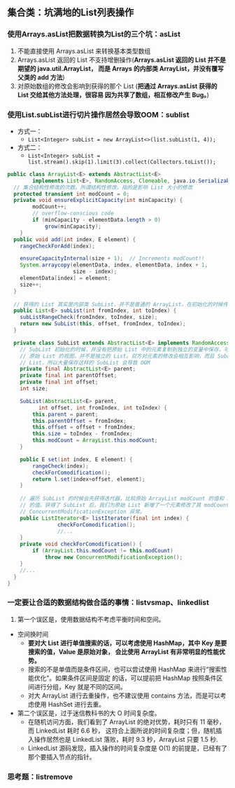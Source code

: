 ## 集合类：坑满地的List列表操作
### 使用Arrays.asList把数据转换为List的三个坑：asList
1. 不能直接使用 Arrays.asList 来转换基本类型数组
2. Arrays.asList 返回的 List 不支持增删操作(**Arrays.asList 返回的 List 并不是期望的 java.util.ArrayList，
而是 Arrays 的内部类 ArrayList，并没有覆写父类的 add 方法**)
3. 对原始数组的修改会影响到获得的那个 List (**把通过 Arrays.asList 获得的 List 交给其他方法处理，很容易
因为共享了数组，相互修改产生 Bug。**)

### 使用List.subList进行切片操作居然会导致OOM：sublist
- 方式一：
    - `List<Integer> subList = new ArrayList<>(list.subList(1, 4));`
- 方式二：
    - `List<Integer> subList = list.stream().skip(1).limit(3).collect(Collectors.toList());`

```java
public class ArrayList<E> extends AbstractList<E>
        implements List<E>, RandomAccess, Cloneable, java.io.Serializable {
  // 集合结构性修改的次数。所谓结构性修改，指的是影响 List 大小的修改
  protected transient int modCount = 0;
  private void ensureExplicitCapacity(int minCapacity) {
        modCount++;
        // overflow-conscious code
        if (minCapacity - elementData.length > 0)
            grow(minCapacity);
    }
  public void add(int index, E element) {
    rangeCheckForAdd(index);

    ensureCapacityInternal(size + 1);  // Increments modCount!!
    System.arraycopy(elementData, index, elementData, index + 1,
                     size - index);
    elementData[index] = element;
    size++;
  }
  
  // 获得的 List 其实是内部类 SubList，并不是普通的 ArrayList，在初始化的时候传入了 this
  public List<E> subList(int fromIndex, int toIndex) {
    subListRangeCheck(fromIndex, toIndex, size);
    return new SubList(this, offset, fromIndex, toIndex);
  }

  private class SubList extends AbstractList<E> implements RandomAccess {
    // SubList 初始化的时候，并没有把原始 List 中的元素复制到独立的变量中保存，可以认为 SubList 是
    // 原始 List 的视图，并不是独立的 List。双方对元素的修改会相互影响，而且 SubList 强引用了原始的 
    // List，所以大量保存这样的 SubList 会导致 OOM
    private final AbstractList<E> parent;
    private final int parentOffset;
    private final int offset;
    int size;

    SubList(AbstractList<E> parent,
          int offset, int fromIndex, int toIndex) {
        this.parent = parent;
        this.parentOffset = fromIndex;
        this.offset = offset + fromIndex;
        this.size = toIndex - fromIndex;
        this.modCount = ArrayList.this.modCount;
    }

    public E set(int index, E element) {
        rangeCheck(index);
        checkForComodification();
        return l.set(index+offset, element);
    }
    
    // 遍历 SubList 的时候会先获得迭代器，比较原始 ArrayList modCount 的值和 SubList 当前 modCount
    // 的值。获得了 SubList 后，我们为原始 List 新增了一个元素修改了其 modCount，所以判等失败抛出 
    // ConcurrentModificationException 异常。
    public ListIterator<E> listIterator(final int index) {
                checkForComodification();
                //...
    }
    private void checkForComodification() {
        if (ArrayList.this.modCount != this.modCount) 
            throw new ConcurrentModificationException();
    }
    //...
  }
}
```
### 一定要让合适的数据结构做合适的事情：listvsmap、linkedlist
1. 第一个误区是，使用数据结构不考虑平衡时间和空间。
 - 空间换时间   
    - **要对大 List 进行单值搜索的话，可以考虑使用 HashMap，其中 Key 是要搜索的值，Value 是原始对象，
    会比使用 ArrayList 有非常明显的性能优势。**
    - 搜索的不是单值而是条件区间，也可以尝试使用 HashMap 来进行“搜索性能优化”。如果条件区间是固定
    的话，可以提前把 HashMap 按照条件区间进行分组，Key 就是不同的区间。
    - 对大 ArrayList 进行去重操作，也不建议使用 contains 方法，而是可以考虑使用 HashSet 进行去重。
- 第二个误区是，过于迷信教科书的大 O 时间复杂度。
    - 在随机访问方面，我们看到了 ArrayList 的绝对优势，耗时只有 11 毫秒，而 LinkedList 耗时 6.6 秒，
    这符合上面所说的时间复杂度；但，随机插入操作居然也是 LinkedList 落败，耗时 9.3 秒，ArrayList 
    只要 1.5 秒.
    - LinkedList 源码发现，插入操作的时间复杂度是 O(1) 的前提是，已经有了那个要插入节点的指针。

### 思考题：listremove
